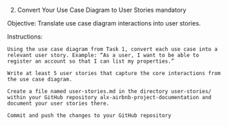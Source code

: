 2. Convert Your Use Case Diagram to User Stories mandatory

Objective: Translate use case diagram interactions into user stories.

Instructions:

    Using the use case diagram from Task 1, convert each use case into a relevant user story. Example: “As a user, I want to be able to register an account so that I can list my properties.”

    Write at least 5 user stories that capture the core interactions from the use case diagram.

    Create a file named user-stories.md in the directory user-stories/ within your GitHub repository alx-airbnb-project-documentation and document your user stories there.

    Commit and push the changes to your GitHub repository

